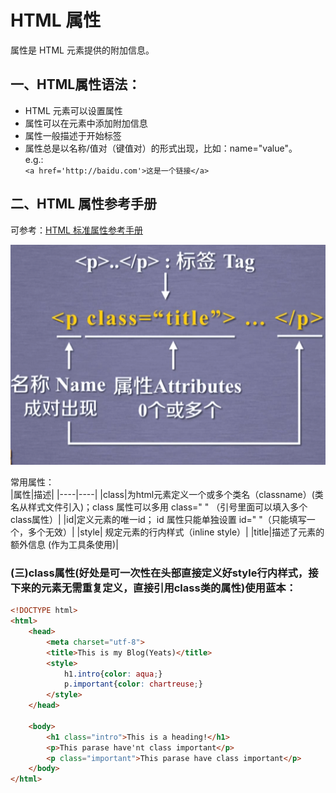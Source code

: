 # HTML 属性
属性是 HTML 元素提供的附加信息。  



## 一、HTML属性语法：
* HTML 元素可以设置属性
* 属性可以在元素中添加附加信息
* 属性一般描述于开始标签
* 属性总是以名称/值对（键值对）的形式出现，比如：name="value"。  
e.g.:  
`<a href='http://baidu.com'>这是一个链接</a>`



## 二、HTML 属性参考手册
可参考：[HTML 标准属性参考手册](https://www.runoob.com/tags/ref-standardattributes.html)

![HTML 名称、标签和属性](https://github.com/LouieLouieZPC/Python-spider/blob/master/HTML%E5%AD%A6%E4%B9%A0%E8%BE%85%E5%8A%A9%E6%96%87%E4%BB%B6/HTML%E5%90%8D%E7%A7%B0%E3%80%81%E6%A0%87%E7%AD%BE%E5%92%8C%E5%B1%9E%E6%80%A7.png?raw=true)



常用属性：  
|属性|描述|
|----|----|
|class|为html元素定义一个或多个类名（classname）(类名从样式文件引入)；class 属性可以多用 class=" " （引号里面可以填入多个class属性）|
|id|定义元素的唯一id；  id 属性只能单独设置 id=" "（只能填写一个，多个无效）|
|style|	规定元素的行内样式（inline style）|
|title|描述了元素的额外信息 (作为工具条使用)|


### (三)class属性(好处是可一次性在头部直接定义好style行内样式，接下来的元素无需重复定义，直接引用class类的属性)使用蓝本：
```html
<!DOCTYPE html>
<html>
    <head>
        <meta charset="utf-8">
        <title>This is my Blog(Yeats)</title>
        <style>
            h1.intro{color: aqua;}
            p.important{color: chartreuse;}
        </style>
    </head>

    <body>
        <h1 class="intro">This is a heading!</h1>
        <p>This parase have'nt class important</p>
        <p class="important">This parase have class important</p>
    </body>
</html>
```